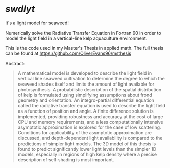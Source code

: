 # *swdlyt*

It's a light model for seaweed!

Numerically solve the Radiative Transfer Equation in Fortran 90 in order to model the light field in a vertical-line kelp aquaculture environment.

This is the code used in my Master's Thesis in applied math.
The full thesis can be found at https://github.com/OliverEvans96/msthesis

Abstract:

> A mathematical model is developed to describe the light field in
> vertical line seaweed cultivation to determine the
> degree to which the seaweed shades itself and limits the
> amount of light available for photosynthesis.
> A probabilistic description of the spatial distribution of kelp
> is formulated using simplifying assumptions about frond geometry and orientation.
> An integro-partial differential equation called the  radiative transfer equation
> is used to describe the light field as a function of position and angle.
> A finite difference solution is implemented, providing robustness and accuracy
> at the cost of large CPU and memory requirements, and
> a less computationally intensive asymptotic approximation is explored for the case of low
> scattering.
> Conditions for applicability of the asymptotic approximation are discussed,
> and depth-dependent light availability is compared to the predictions of simpler light models.
> The 3D model of this thesis is found to predict significantly lower light levels than the simpler 1D models,
> especially in regions of high kelp density where a precise description of self-shading is most important.
